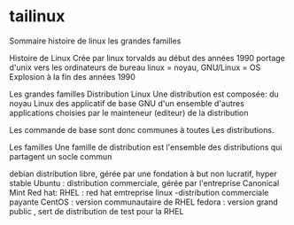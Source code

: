 # tailinux
Sommaire
histoire de linux
les grandes familles

Histoire de Linux
Crée par linux torvalds au début des années 1990
portage d'unix vers les ordinateurs de bureau
linux = noyau, GNU/Linux = OS
Explosion à la fin des années 1990

Les grandes familles
Distribution Linux
Une distribution est composée:
du noyau Linux
des applicatif de base GNU
d'un ensemble d'autres applications choisies par le  mainteneur (editeur) de la distribution

Les commande de base sont donc communes à toutes Les distributions.

Les familles
Une famille de distribution est l'ensemble des distributions qui partagent un socle commun

debian distribution libre, gérée par une fondation à but non lucratif, hyper stable
Ubuntu : distribution commerciale, gérée par l'entreprise Canonical
Mint
Red hat:
RHEL : red hat emtreprise linux -distribution commerciale payante
CentOS : version communautaire de RHEL
fedora : version grand public , sert de distribution de test pour la RHEL
